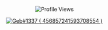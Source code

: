 

<p align="center"> <img src="https://komarev.com/ghpvc/?username=gebwyd" alt="Profile Views" /> </p>  

<p align="center">
  <a href="https://discord.com/users/876264941399719956">
     <img src="https://discord.c99.nl/widget/theme-4/456857241593708554.png" alt="Geb#1337 ( 456857241593708554 )"/>
       </a>
</p>

